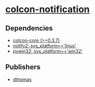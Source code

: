 # [colcon-notification](https://pypi.org/project/colcon-notification)

## Dependencies
- [colcon-core (>=0.3.7)](packages/c/colcon-core.md)
- [notify2; sys_platform=='linux'](packages/n/notify2.md)
- [pywin32; sys_platform=='win32'](packages/p/pywin32.md)



## Publishers
- [dthomas](https://pypi.org/user/dthomas)

